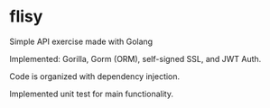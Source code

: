 # flisy
Simple API exercise made with Golang


Implemented: Gorilla, Gorm (ORM), self-signed SSL, and JWT Auth.

Code is organized with dependency injection.

Implemented unit test for main functionality.
